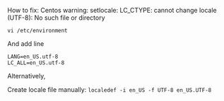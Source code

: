 How to fix: Centos warning: setlocale: LC_CTYPE: cannot change locale (UTF-8): No such file or directory

`vi /etc/environment` 

And add line
```
LANG=en_US.utf-8
LC_ALL=en_US.utf-8
``` 
Alternatively,

Create locale file manually: `localedef -i en_US -f UTF-8 en_US.UTF-8`
